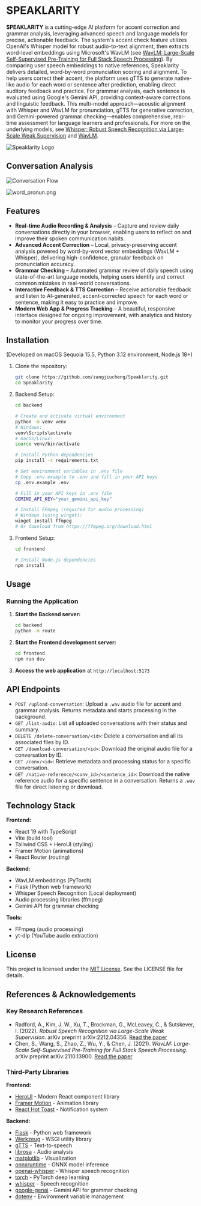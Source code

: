 # SPEAKLARITY

**SPEAKLARITY** is a cutting-edge AI platform for accent correction and grammar analysis, leveraging advanced speech and language models for precise, actionable feedback. The system's accent check feature utilizes OpenAI's Whisper model for robust audio-to-text alignment, then extracts word-level embeddings using Microsoft's WavLM (see [WavLM: Large-Scale Self-Supervised Pre-Training for Full Stack Speech Processing](https://arxiv.org/abs/2110.13900)). By comparing user speech embeddings to native references, Speaklarity delivers detailed, word-by-word pronunciation scoring and alignment. To help users correct their accent, the platform uses gTTS to generate native-like audio for each word or sentence after prediction, enabling direct auditory feedback and practice. For grammar analysis, each sentence is evaluated using Google's Gemini API, providing context-aware corrections and linguistic feedback. This multi-model approach—acoustic alignment with Whisper and WavLM for pronunciation, gTTS for generative correction, and Gemini-powered grammar checking—enables comprehensive, real-time assessment for language learners and professionals. For more on the underlying models, see [Whisper: Robust Speech Recognition via Large-Scale Weak Supervision](https://arxiv.org/abs/2212.04356) and [WavLM](https://arxiv.org/abs/2110.13900).


![Speaklarity Logo](assets/speaklarity_logo.png)

## Conversation Analysis

![Conversation Flow](assets/conversation_analysis.png)


![word_pronun.png](assets/word_pronun.png)

## Features

- **Real-time Audio Recording & Analysis** – Capture and review daily conversations directly in your browser, enabling users to reflect on and improve their spoken communication habits.
- **Advanced Accent Correction** – Local, privacy-preserving accent analysis powered by word-by-word vector embeddings (WavLM + Whisper), delivering high-confidence, granular feedback on pronunciation accuracy.
- **Grammar Checking** – Automated grammar review of daily speech using state-of-the-art language models, helping users identify and correct common mistakes in real-world conversations.
- **Interactive Feedback & TTS Correction** – Receive actionable feedback and listen to AI-generated, accent-corrected speech for each word or sentence, making it easy to practice and improve.
- **Modern Web App & Progress Tracking** – A beautiful, responsive interface designed for ongoing improvement, with analytics and history to monitor your progress over time.

## Installation

(Developed on macOS Sequoia 15.5, Python 3.12 environment, Node.js 18+)

1. Clone the repository:

    ```bash
    git clone https://github.com/zangjiucheng/Speaklarity.git
    cd Speaklarity
    ```

2. Backend Setup:

    ```bash
    cd backend

    # Create and activate virtual environment
    python -m venv venv
    # Windows:
    venv\Scripts\activate
    # macOS/Linux:
    source venv/bin/activate

    # Install Python dependencies
    pip install -r requirements.txt

    # Set environment variables in .env file
    # Copy .env.example to .env and fill in your API keys
    cp .env.example .env

    # Fill in your API keys in .env file
    GEMINI_API_KEY="your_gemini_api_key"

    # Install FFmpeg (required for audio processing)
    # Windows (using winget):
    winget install ffmpeg
    # Or download from https://ffmpeg.org/download.html
    ```

3. Frontend Setup:

    ```bash
    cd frontend

    # Install Node.js dependencies
    npm install
    ```

## Usage

### Running the Application

1. **Start the Backend server:**

    ```bash
    cd backend
    python -m route
    ```

2. **Start the Frontend development server:**

    ```bash
    cd frontend
    npm run dev
    ```

3. **Access the web application** at `http://localhost:5173`

## API Endpoints

- `POST /upload-conversation`: Upload a `.wav` audio file for accent and grammar analysis. Returns metadata and starts processing in the background.
- `GET /list-audio`: List all uploaded conversations with their status and summary.
- `DELETE /delete-conversation/<id>`: Delete a conversation and all its associated files by ID.
- `GET /download-conversation/<id>`: Download the original audio file for a conversation by ID.
- `GET /conv/<id>`: Retrieve metadata and processing status for a specific conversation.
- `GET /native-reference/<conv_id>/<sentence_id>`: Download the native reference audio for a specific sentence in a conversation. Returns a `.wav` file for direct listening or download.

## Technology Stack

**Frontend:**
- React 19 with TypeScript
- Vite (build tool)
- Tailwind CSS + HeroUI (styling)
- Framer Motion (animations)
- React Router (routing)

**Backend:**
- WavLM embeddings (PyTorch)
- Flask (Python web framework)
- Whisper Speech Recognition (Local deployment)
- Audio processing libraries (ffmpeg)
- Gemini API for grammar checking

**Tools:**
- FFmpeg (audio processing)
- yt-dlp (YouTube audio extraction)

## License

This project is licensed under the [MIT License](./LICENSE). See the LICENSE file for details.

## References & Acknowledgements

### Key Research References

- Radford, A., Kim, J. W., Xu, T., Brockman, G., McLeavey, C., & Sutskever, I. (2022). *Robust Speech Recognition via Large-Scale Weak Supervision*. arXiv preprint arXiv:2212.04356. [Read the paper](https://arxiv.org/abs/2212.04356)
- Chen, S., Wang, S., Zhao, Z., Wu, Y., & Chen, J. (2021). *WavLM: Large-Scale Self-Supervised Pre-Training for Full Stack Speech Processing*. arXiv preprint arXiv:2110.13900. [Read the paper](https://arxiv.org/abs/2110.13900)

### Third-Party Libraries

**Frontend:**
- [HeroUI](https://heroui.com/) - Modern React component library
- [Framer Motion](https://www.framer.com/motion/) - Animation library
- [React Hot Toast](https://react-hot-toast.com/) - Notification system

**Backend:**
- [Flask](https://flask.palletsprojects.com/) - Python web framework
- [Werkzeug](https://werkzeug.palletsprojects.com/) - WSGI utility library
- [gTTS](https://pypi.org/project/gTTS/) - Text-to-speech
- [librosa](https://librosa.org/) - Audio analysis
- [matplotlib](https://matplotlib.org/) - Visualization
- [onnxruntime](https://onnxruntime.ai/) - ONNX model inference
- [openai-whisper](https://github.com/openai/whisper) - Whisper speech recognition
- [torch](https://pytorch.org/) - PyTorch deep learning
- [whisper](https://github.com/openai/whisper) - Speech recognition
- [google-genai](https://github.com/google/generative-ai-python) - Gemini API for grammar checking
- [dotenv](https://pypi.org/project/python-dotenv/) - Environment variable management